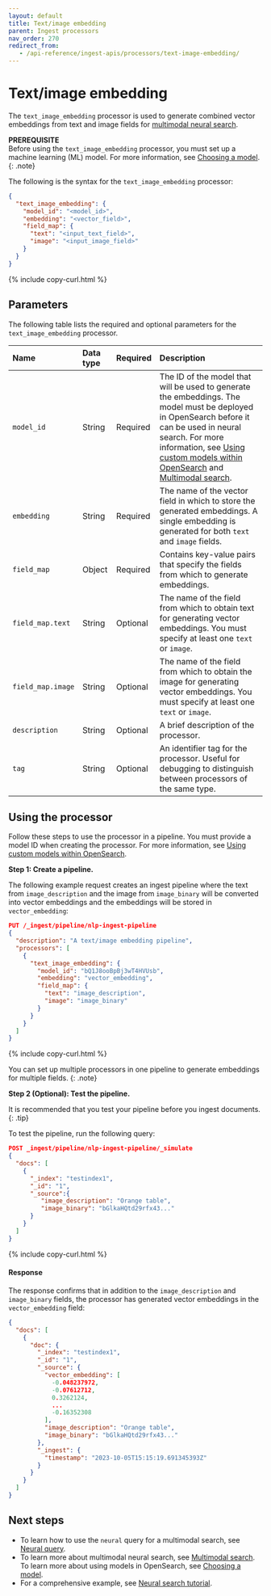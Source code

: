 ```yaml
---
layout: default
title: Text/image embedding
parent: Ingest processors
nav_order: 270
redirect_from:
   - /api-reference/ingest-apis/processors/text-image-embedding/
---
```


# Text/image embedding

The `text_image_embedding` processor is used to generate combined vector embeddings from text and image fields for [multimodal neural search]({{site.url}}{{site.baseurl}}/search-plugins/neural-multimodal-search/). 

**PREREQUISITE**<br>
Before using the `text_image_embedding` processor, you must set up a machine learning (ML) model. For more information, see [Choosing a model]({{site.url}}{{site.baseurl}}/ml-commons-plugin/integrating-ml-models/#choosing-a-model).
{: .note}

The following is the syntax for the `text_image_embedding` processor: 

```json
{
  "text_image_embedding": {
    "model_id": "<model_id>",
    "embedding": "<vector_field>",
    "field_map": {
      "text": "<input_text_field>",
      "image": "<input_image_field>"
    }
  }
}
```
{% include copy-curl.html %}

## Parameters

The following table lists the required and optional parameters for the `text_image_embedding` processor.

| Name  | Data type | Required  | Description  |
|:---|:---|:---|:---|
`model_id` | String | Required | The ID of the model that will be used to generate the embeddings. The model must be deployed in OpenSearch before it can be used in neural search. For more information, see [Using custom models within OpenSearch]({{site.url}}{{site.baseurl}}/ml-commons-plugin/using-ml-models/) and [Multimodal search]({{site.url}}{{site.baseurl}}/search-plugins/multimodal-search/).
`embedding` | String | Required | The name of the vector field in which to store the generated embeddings. A single embedding is generated for both `text` and `image` fields.
`field_map` | Object | Required | Contains key-value pairs that specify the fields from which to generate embeddings.
`field_map.text` | String | Optional | The name of the field from which to obtain text for generating vector embeddings. You must specify at least one `text` or `image`.
`field_map.image`  | String | Optional | The name of the field from which to obtain the image for generating vector embeddings. You must specify at least one `text` or `image`.
`description`  | String | Optional  | A brief description of the processor.  |
`tag` | String | Optional | An identifier tag for the processor. Useful for debugging to distinguish between processors of the same type. |

## Using the processor

Follow these steps to use the processor in a pipeline. You must provide a model ID when creating the processor. For more information, see [Using custom models within OpenSearch]({{site.url}}{{site.baseurl}}/ml-commons-plugin/using-ml-models/). 

**Step 1: Create a pipeline.** 

The following example request creates an ingest pipeline where the text from `image_description` and the image from `image_binary` will be converted into vector embeddings and the embeddings will be stored in `vector_embedding`:

```json
PUT /_ingest/pipeline/nlp-ingest-pipeline
{
  "description": "A text/image embedding pipeline",
  "processors": [
    {
      "text_image_embedding": {
        "model_id": "bQ1J8ooBpBj3wT4HVUsb",
        "embedding": "vector_embedding",
        "field_map": {
          "text": "image_description",
          "image": "image_binary"
        }
      }
    }
  ]
}
```
{% include copy-curl.html %}

You can set up multiple processors in one pipeline to generate embeddings for multiple fields.
{: .note}

**Step 2 (Optional): Test the pipeline.**

It is recommended that you test your pipeline before you ingest documents.
{: .tip}

To test the pipeline, run the following query:

```json
POST _ingest/pipeline/nlp-ingest-pipeline/_simulate
{
  "docs": [
    {
      "_index": "testindex1",
      "_id": "1",
      "_source":{
         "image_description": "Orange table",
         "image_binary": "bGlkaHQtd29rfx43..."
      }
    }
  ]
}
```
{% include copy-curl.html %}

#### Response

The response confirms that in addition to the `image_description` and `image_binary` fields, the processor has generated vector embeddings in the `vector_embedding` field:

```json
{
  "docs": [
    {
      "doc": {
        "_index": "testindex1",
        "_id": "1",
        "_source": {
          "vector_embedding": [
            -0.048237972,
            -0.07612712,
            0.3262124,
            ...
            -0.16352308
          ],
          "image_description": "Orange table",
          "image_binary": "bGlkaHQtd29rfx43..."
        },
        "_ingest": {
          "timestamp": "2023-10-05T15:15:19.691345393Z"
        }
      }
    }
  ]
}
```

## Next steps

- To learn how to use the `neural` query for a multimodal search, see [Neural query]({{site.url}}{{site.baseurl}}/query-dsl/specialized/neural/).
- To learn more about multimodal neural search, see [Multimodal search]({{site.url}}{{site.baseurl}}/search-plugins/multimodal-search/).
To learn more about using models in OpenSearch, see [Choosing a model]({{site.url}}{{site.baseurl}}/ml-commons-plugin/integrating-ml-models/#choosing-a-model).
- For a comprehensive example, see [Neural search tutorial]({{site.url}}{{site.baseurl}}/search-plugins/neural-search-tutorial/).